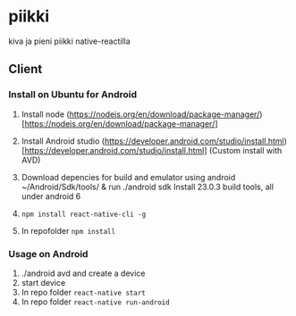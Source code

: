 # piikki
kiva ja pieni piikki native-reactilla


## Client
### Install on Ubuntu for Android

1. Install node (https://nodejs.org/en/download/package-manager/)[https://nodejs.org/en/download/package-manager/]
2. Install Android studio (https://developer.android.com/studio/install.html)[https://developer.android.com/studio/install.html]
	(Custom install with AVD)
3. Download depencies for build and emulator using android ~/Android/Sdk/tools/ & run ./android sdk
	Install 23.0.3 build tools, all under android 6

4. ```npm install react-native-cli -g```
5. In repofolder ```npm install```


### Usage on Android

1. ./android avd and create a device
2. start device
3. In repo folder ```react-native start```
4. In repo folder ```react-native run-android```